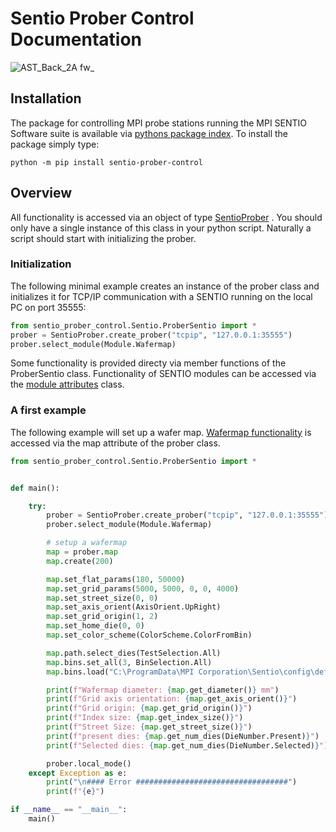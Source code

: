 # Sentio Prober Control Documentation

![AST_Back_2A fw_](https://user-images.githubusercontent.com/2202567/204108957-0c7a864a-a526-4d32-a1ca-51985a0b01c6.png)

## Installation

The package for controlling MPI probe stations running the MPI SENTIO Software suite is available via [pythons package index](https://pypi.org/project/sentio-prober-control/). To install the
package simply type:

```python -m pip install sentio-prober-control```

## Overview

All functionality is accessed via an object of type [SentioProber](SentioProber.md) . You should only have a single instance of this class in your 
python script. Naturally a script should start with initializing the prober.

### Initialization

The following minimal example creates an instance of the prober class and initializes it for TCP/IP communication with a 
SENTIO running on the local PC on port 35555:

```python
from sentio_prober_control.Sentio.ProberSentio import *
prober = SentioProber.create_prober("tcpip", "127.0.0.1:35555")
prober.select_module(Module.Wafermap)
```

Some functionality is provided directy via member functions of the ProberSentio class. Functionality of SENTIO modules
can be accessed via the [module attributes](SentioProber.md) class. 

### A first example

The following example will set up a wafer map. [Wafermap functionality](WafermapCommandGroup.md) is accessed via the map attribute of the prober class.

``` py
from sentio_prober_control.Sentio.ProberSentio import *


def main():

    try:
        prober = SentioProber.create_prober("tcpip", "127.0.0.1:35555")
        prober.select_module(Module.Wafermap)

        # setup a wafermap
        map = prober.map
        map.create(200)

        map.set_flat_params(180, 50000)
        map.set_grid_params(5000, 5000, 0, 0, 4000)
        map.set_street_size(0, 0)
        map.set_axis_orient(AxisOrient.UpRight)
        map.set_grid_origin(1, 2)
        map.set_home_die(0, 0)
        map.set_color_scheme(ColorScheme.ColorFromBin)

        map.path.select_dies(TestSelection.All)
        map.bins.set_all(3, BinSelection.All)
        map.bins.load("C:\ProgramData\MPI Corporation\Sentio\config\defaults\default_bins.xbt")

        print(f"Wafermap diameter: {map.get_diameter()} mm")
        print(f"Grid axis orientation: {map.get_axis_orient()}")
        print(f"Grid origin: {map.get_grid_origin()}")
        print(f"Index size: {map.get_index_size()}")
        print(f"Street Size: {map.get_street_size()}")
        print(f"present dies: {map.get_num_dies(DieNumber.Present)}")
        print(f"Selected dies: {map.get_num_dies(DieNumber.Selected)}")

        prober.local_mode()
    except Exception as e:
        print("\n#### Error ##################################")
        print(f"{e}")

if __name__ == "__main__":
    main()
```
		